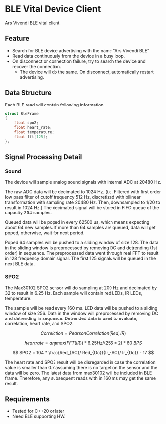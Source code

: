 # BLE Vital Device Client
Ars Vivendi BLE vital client

## Feature
- Search for BLE device advertising with the name "Ars Vivendi BLE"
- Read data continuously from the device in a busy loop.
- On disconnect or connection failure, try to search the device and recover the connection.
  - The device will do the same. On disconnect, automatically restart advertising.

## Data Structure
Each BLE read will contain following information.
```cpp
struct BleFrame
{
    float spo2;
    float heart_rate;
    float temperature;
    float fft[125];
};
```

## Signal Processing Detail
### Sound
The device will sample analog sound signals with internal ADC at 20480 Hz.

The raw ADC data will be decimated to 1024 Hz. (i.e. Filtered with first order low pass filter of cutoff frequency 512 Hz, discretized with bilinear transformation with sampling rate 20480 Hz. Then, downsampled to 1/20 to result in 1024 Hz.) The decimated signal will be stored in FIFO queue of the capacity 254 samples.

Queued data will be poped in every 62500 us, which means expecting about 64 new samples. If more than 64 samples are queued, data will get poped, otherwise, wait for next period.

Poped 64 samples will be pushed to a sliding window of size 128. The data in the sliding window is preprocessed by removing DC and detrending (1st order) in sequence. The preprocessed data went through real FFT to result in 128 frequency domain signal. The first 125 signals will be queued in the next BLE data. 

### SPO2
The Max30102 SPO2 sensor will do sampling at 200 Hz and decimated by 32 to result in 6.25 Hz. Each sample will contain red LEDs, IR LEDs, temperature. 

The sample will be read every 160 ms. LED data will be pushed to a sliding window of size 256. Data in the window will preprocessed by removing DC and detrending in sequence. Detrended data is used to evaluate, correlation, heart rate, and SPO2.

$$ Correlation = Pearson Correlation (Red, IR) $$

$$ heart rate = argmax(FFT (IR)) * 6.25 Hz / (256 * 2) * 60 \ BPS $$

$$ SPO2 = 104 * \frac{Red_{AC}/ Red_{Dc}}{Ir_{AC}/ Ir_{Dc}} - 17 $$

The heart rate and SPO2 result will be disregarded in case the correlation value is smaller than 0.7 assuming there is no target on the sensor and the data will be zero. The latest data from max30102 will be included in BLE frame. Therefore, any subsequent reads with in 160 ms may get the same result. 

## Requirements 
- Tested for C++20 or later
- Need BLE supporting HW. 